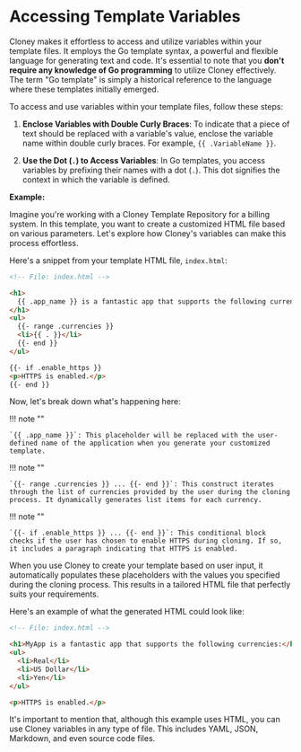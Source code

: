 # Accessing Template Variables

Cloney makes it effortless to access and utilize variables within your template files. It employs the Go template syntax, a powerful and flexible language for generating text and code. It's essential to note that you **don't require any knowledge of Go programming** to utilize Cloney effectively. The term "Go template" is simply a historical reference to the language where these templates initially emerged.

To access and use variables within your template files, follow these steps:

1. **Enclose Variables with Double Curly Braces**: To indicate that a piece of text should be replaced with a variable's value, enclose the variable name within double curly braces. For example, `{{ .VariableName }}`.

2. **Use the Dot (`.`) to Access Variables**: In Go templates, you access variables by prefixing their names with a dot (`.`). This dot signifies the context in which the variable is defined.

**Example:**

Imagine you're working with a Cloney Template Repository for a billing system. In this template, you want to create a customized HTML file based on various parameters. Let's explore how Cloney's variables can make this process effortless.

Here's a snippet from your template HTML file, `index.html`:

```html
<!-- File: index.html -->

<h1>
  {{ .app_name }} is a fantastic app that supports the following currencies:
</h1>
<ul>
  {{- range .currencies }}
  <li>{{ . }}</li>
  {{- end }}
</ul>

{{- if .enable_https }}
<p>HTTPS is enabled.</p>
{{- end }}
```

Now, let's break down what's happening here:

!!! note ""

    `{{ .app_name }}`: This placeholder will be replaced with the user-defined name of the application when you generate your customized template.

!!! note ""

    `{{- range .currencies }} ... {{- end }}`: This construct iterates through the list of currencies provided by the user during the cloning process. It dynamically generates list items for each currency.

!!! note ""

    `{{- if .enable_https }} ... {{- end }}`: This conditional block checks if the user has chosen to enable HTTPS during cloning. If so, it includes a paragraph indicating that HTTPS is enabled.

When you use Cloney to create your template based on user input, it automatically populates these placeholders with the values you specified during the cloning process. This results in a tailored HTML file that perfectly suits your requirements.

Here's an example of what the generated HTML could look like:

```html
<!-- File: index.html -->

<h1>MyApp is a fantastic app that supports the following currencies:</h1>
<ul>
  <li>Real</li>
  <li>US Dollar</li>
  <li>Yen</li>
</ul>

<p>HTTPS is enabled.</p>
```

It's important to mention that, although this example uses HTML, you can use Cloney variables in any type of file. This includes YAML, JSON, Markdown, and even source code files.
